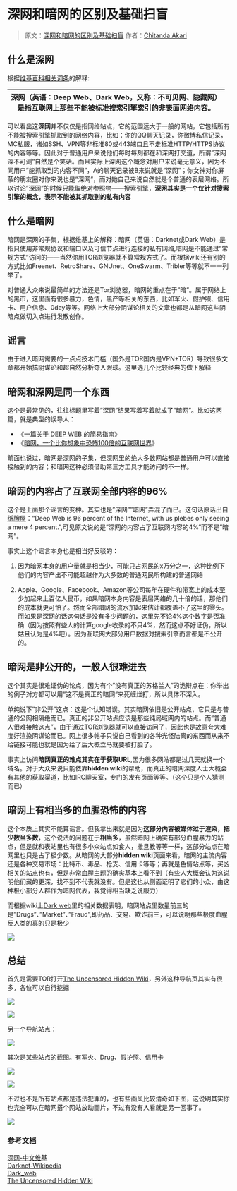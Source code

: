 # 深网和暗网的区别及基础扫盲

> 原文：[深网和暗网的区别及基础扫盲](http://chitanda.me/2016/08/19/difference-between-deepweb-and-darkweb/) 作者：[Chitanda Akari](http://chitanda.me/2016/08/19/difference-between-deepweb-and-darkweb/)

## 什么是深网

根据[维基百科相关词条](https://zh.wikipedia.org/wiki/%E6%B7%B1%E7%BD%91)的解释:  


| 深网（英语：Deep Web、Dark Web，又称：不可见网、隐藏网）<br>是指互联网上那些不能被标准搜索引擎索引的非表面网络内容。 |
| --- |


可以看出这**深网**并不仅仅是指网络站点，它的范围远大于一般的网站，它包括所有不能被搜索引擎抓取到的网络内容，比如：你的QQ聊天记录，你微博私信记录，MC私服，诸如SSH、VPN等非标准80或443端口且不走标准HTTP/HTTPS协议的内容等等。因此对于普通用户来说他们每时每刻都在和深网打交道，所谓”深网深不可测”自然是个笑话。而且实际上深网这个概念对用户来说毫无意义，因为不同用户”能抓取到的内容不同”，A的聊天记录被B来说就是”深网”；你女神对你屏蔽的朋友圈对你来说也是”深网”，而对她自己来说自然就是个普通的表层网络。所以讨论”深网”的时候只能取绝对参照物——搜索引擎，**深网其实是一个仅针对搜索引擎的概念，表示不能被其抓取到的私有内容**

## 什么是暗网

暗网是深网的子集，根据维基上的解释：暗网（英语：Darknet或Dark Web）是指只使用非常规协议和端口以及可信节点进行连接的私有网络,暗网是不能通过”常规方式”访问的——当然你用TOR浏览器就不算常规方式了。而根据wiki还有别的方式比如Freenet、RetroShare、GNUnet、OneSwarm、Tribler等等就不一一列举了。

对普通大众来说最简单的方法还是Tor浏览器，暗网的重点在于”暗”。属于网络上的黑市，这里面有很多暴力，色情，黑产等相关的东西，比如军火、假护照、信用卡、用户信息、0day等等。网络上大部分阴谋论相关的文章也都是从暗网这些阴暗点做切入点进行发散创作。

## 谣言

由于进入暗网需要的一点点技术门槛（国外是TOR国内是VPN+TOR）导致很多文章都开始搞阴谋论和超自然分析夺人眼球。这里选几个比较经典的做下解释

## 暗网和深网是同一个东西

这个是最常见的，往往标题里写着”深网”结果写着写着就成了”暗网”。比如这两篇，就是典型的误导人：  

* 《[一篇关于 DEEP WEB 的简易指南](http://www.vice.cn/read/a-brief-guide-to-deep-web)》
* 《[暗网，一个比你想象中恐怖100倍的互联网世界](http://www.admin5.com/article/20151004/625784.shtml)》

前面也说过，暗网是深网的子集，但深网里的绝大多数网站都是普通用户可以直接接触到的内容；和暗网这种必须借助第三方工具才能访问的不一样。

## 暗网的内容占了互联网全部内容的96%

这个是上面那个谣言的变种。其实也是”深网””暗网”弄混了而已。这句话原话出自[纸牌屋](http://www.slate.com/articles/technology/bitwise/2014/02/house_of_cards_season_2_what_s_up_with_all_the_deep_web_stuff.html)：”Deep Web is 96 percent of the Internet, with us plebes only seeing a mere 4 percent.”,可见原文说的是”深网的内容占了互联网内容的4%”而不是”暗网”。

事实上这个谣言本身也是相当好反驳的：

1. 因为暗网本身的用户量就是相当少，可能只占网民的x万分之一，这种比例下他们的内容产出不可能超越作为大多数的普通网民所构建的普通网络

2. Apple、Google、Facebook、Amazon等公司每年在硬件和带宽上的成本至少加起来上百亿人民币，如果暗网本身内容是表层网络的几十倍的话，那他们的成本就更可怕了。然而全部暗网的流水加起来估计都覆盖不了这里的零头。而如果是深网的话这句话是没有多少问题的，这里先不论4%这个数字是否准确（因为按照有些人的计算google收录的不只4%，然而这点不好证伪，所以姑且认为是4%吧）。因为互联网大部分用户数据对搜索引擎而言都是不公开的。

## 暗网是非公开的，一般人很难进去

这个其实是很难证伪的论点，因为有个”没有真正的苏格兰人”的诡辩点在：你举出的例子对方都可以用”这不是真正的暗网”来死缠烂打，所以具体不深入。  

单纯说下”非公开”这点：这是个认知错误。其实暗网依旧是公开站点，它只是与普通的公网相隔绝而已。真正的非公开站点应该是那些纯局域网内的站点。而”普通人很难接触这点”，由于通过TOR浏览器就可以直接访问了，因此也是故意夸大难度好渲染阴谋论而已。网上很多帖子只说自己看到的各种光怪陆离的东西而从来不给链接可能也就是因为给了后大概立马就要被打脸了。

事实上访问**暗网真正的难点其实在于获取URL**,因为很多网站都是过几天就换一个域名。对于大众来说只能依靠**hidden wiki**的帮助，而真正的暗网深度人士大概会有其他的获取渠道，比如IRC聊天室，专门的发布页面等等。（这个只是个人猜测而已）

## 暗网上有相当多的血腥恐怖的内容 

这个本质上其实不能算谣言。但我拿出来就是因为**这部分内容被媒体过于渲染，把少数当多数**，这个说法的问题在于**相当多**，虽然暗网上确实有部分血腥暴力的站点，但是就和表站里也有很多小众站点如食人，撒旦教等等一样，这部分站点在暗网里也只是占了极少数。从暗网的大部分**hidden wiki**页面来看，暗网的主流内容还是各种交易市场：比特币、毒品、枪支、信用卡等等；再就是色情站点等，买凶相关的站点也有，但是非常血腥主题的确实基本上看不到（有些人大概会认为这说明他们藏的更深，找不到不代表就没有。但是这也从侧面证明了它们的小众，由这种极小部分人群作为暗网代表，我觉得相当缺乏说服力） 

而根据wiki上[Dark web](https://en.wikipedia.org/wiki/Dark_web)里的相关数据表明，暗网站点里数量前三的是”Drugs”、”Market”、”Fraud”,即药品、交易、欺诈前三，可以说明那些极度血腥反人类的真的只是极少

<!-- ![](https://ipfs.io/ipfs/Qmd2gda91yrCpzfNMu8LKEjPaV8WcBpa7SXSH5iM5Tp9rx?2.jpg) -->

![](https://raw.githubusercontent.com/loremwalker/fq-book/master/docs/images/hidden-web-category.jpg)

## 总结

首先是需要TOR打开[The Uncensored Hidden Wiki](http://uhwiki36pbooodfj.onion/wiki/index.php/Main_Page)，另外这种导航页其实有很多，各位可以自行挖掘

<!-- ![](https://ipfs.io/ipfs/QmaX8fmm2pBGNRQ9WU3xuPDdiB4wtyGd18oPpZ16mu3Bxc?0.jpg) -->

![](https://raw.githubusercontent.com/loremwalker/fq-book/master/docs/images/hiddenwiki.jpg)

<!-- ![](https://ipfs.io/ipfs/QmRzrEfCk1Rxo6opZbidCyNnStFBhhzmszsbq517NC3E1K?0.jpg) -->

![](https://raw.githubusercontent.com/loremwalker/fq-book/master/docs/images/hiddenwiki-list.jpg)

另一个导航站点：

<!-- ![](https://ipfs.io/ipfs/QmYfBSP66ToswbWvm44JwAYg6jsSrxPS3TrrMzxC2jzX3m?3.jpg) -->

![](https://raw.githubusercontent.com/loremwalker/fq-book/master/docs/images/hdwiki.jpg)

其次是某些站点的截图。有军火、Drug、假护照、信用卡

<!-- ![](https://ipfs.io/ipfs/QmcdFpt8HEUsPTGgw9zASrUbNZZCg9pzFuazRBZcPCJoQW?0.jpg) -->

![](https://raw.githubusercontent.com/loremwalker/fq-book/master/docs/images/gun.jpg)

<!-- ![](https://ipfs.io/ipfs/QmabaP9oANr2MyKBf9igUJn3pj3KtrTSsYbmaGWXpzUuCa?2.jpg) -->

![](https://raw.githubusercontent.com/loremwalker/fq-book/master/docs/images/fake.jpg)

不过也不是所有站点都是违法犯罪的，也有些画风比较清奇如下图，这说明其实你也完全可以在暗网搭个网站放动画片，不过有没有人看就是另一回事了。

<!-- ![](https://ipfs.io/ipfs/Qmdye3d2Ct3AhAnJUYgLpUTnRtUie2uJkd74gfRvx3PjF7?2.jpg) -->

![](https://raw.githubusercontent.com/loremwalker/fq-book/master/docs/images/ps4.jpg)

### 参考文档

[深网-中文维基](https://zh.wikipedia.org/wiki/%E6%B7%B1%E7%BD%91)  
[Darknet-Wikipedia](https://en.wikipedia.org/wiki/Darknet)  
[Dark\_web](https://en.wikipedia.org/wiki/Dark_web)  
[The Uncensored Hidden Wiki](http://uhwiki36pbooodfj.onion/wiki/index.php/Main_Page)

